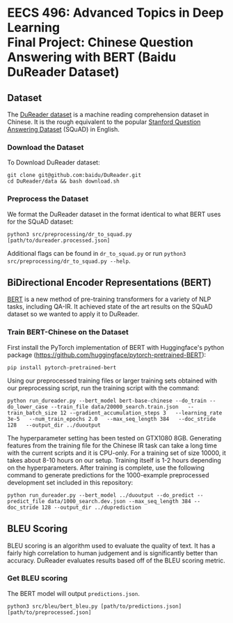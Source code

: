 # EECS 496: Advanced Topics in Deep Learning <br/> Final Project: Chinese Question Answering with BERT (Baidu DuReader Dataset)

## Dataset
The [DuReader dataset](https://github.com/baidu/DuReader) is a machine reading comprehension dataset in Chinese. It is the rough equivalent to the popular [Stanford Question Answering Dataset](https://rajpurkar.github.io/SQuAD-explorer/) (SQuAD) in English. 

### Download the Dataset
To Download DuReader dataset:
```
git clone git@github.com:baidu/DuReader.git
cd DuReader/data && bash download.sh
```

### Preprocess the Dataset
We format the DuReader dataset in the format identical to what BERT uses for the SQuAD dataset:
```
python3 src/preprocessing/dr_to_squad.py [path/to/dureader.processed.json]
```
Additional flags can be found in `dr_to_squad.py` or run `python3 src/preprocessing/dr_to_squad.py --help`.

## BiDirectional Encoder Representations (BERT)

[BERT](https://github.com/google-research/bert) is a new method of pre-training transformers for a variety of NLP tasks, including QA-IR. It achieved state of the art results on the SQuAD dataset so we wanted to apply it to DuReader. 

### Train BERT-Chinese on the Dataset
First install the PyTorch implementation of BERT with Huggingface's python package (https://github.com/huggingface/pytorch-pretrained-BERT):
```
pip install pytorch-pretrained-bert
```
Using our preprocessed training files or larger training sets obtained with our preprocessing script, run the training script with the command:
```
python run_dureader.py --bert_model bert-base-chinese --do_train --do_lower_case --train_file data/20000_search.train.json   --train_batch_size 12 --gradient_accumulation_steps 3   --learning_rate 3e-5   --num_train_epochs 2.0   --max_seq_length 384   --doc_stride 128   --output_dir ../duoutput
```
The hyperparameter setting has been tested on GTX1080 8GB. Generating features from the training file for the Chinese IR task can take a long time with the current scripts and it is CPU-only. For a training set of size 10000, it takes about 8-10 hours on our setup. Training itself is 1-2 hours depending on the hyperparameters.
After training is complete, use the following command to generate predictions for the 1000-example preprocessed development set included in this repository:
```
python run_dureader.py --bert_model ../duoutput --do_predict --predict_file data/1000_search.dev.json --max_seq_length 384 --doc_stride 128 --output_dir ../duprediction
```
## BLEU Scoring

BLEU scoring is an algorithm used to evaluate the quality of text. It has a fairly high correlation to human judgement and is significantly better than accuracy. DuReader evaluates results based off of the BLEU scoring metric.

### Get BLEU scoring

The BERT model will output `predictions.json`. 

```
python3 src/bleu/bert_bleu.py [path/to/predictions.json] [path/to/preprocessed.json]
```

